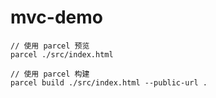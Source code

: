 # mvc-demo

```
// 使用 parcel 预览
parcel ./src/index.html

// 使用 parcel 构建
parcel build ./src/index.html --public-url .

```

